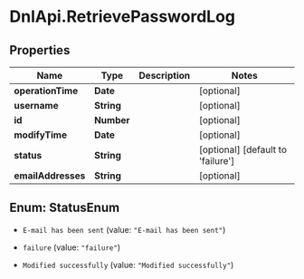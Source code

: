 # DnlApi.RetrievePasswordLog

## Properties
Name | Type | Description | Notes
------------ | ------------- | ------------- | -------------
**operationTime** | **Date** |  | [optional] 
**username** | **String** |  | [optional] 
**id** | **Number** |  | [optional] 
**modifyTime** | **Date** |  | [optional] 
**status** | **String** |  | [optional] [default to &#39;failure&#39;]
**emailAddresses** | **String** |  | [optional] 


<a name="StatusEnum"></a>
## Enum: StatusEnum


* `E-mail has been sent` (value: `"E-mail has been sent"`)

* `failure` (value: `"failure"`)

* `Modified successfully` (value: `"Modified successfully"`)




